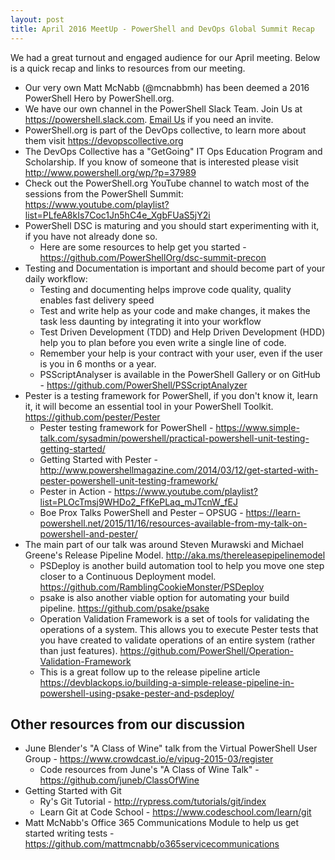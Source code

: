 ```yaml
---
layout: post
title: April 2016 MeetUp - PowerShell and DevOps Global Summit Recap
---
```

  
We had a great turnout and engaged audience for our April meeting. Below is a quick recap and links to resources from our meeting.
-   Our very own Matt McNabb (@mcnabbmh) has been deemed a 2016 PowerShell Hero by PowerShell.org.
-   We have our own channel in the PowerShell Slack Team. Join Us at https://powershell.slack.com. [Email Us](mailto:cincypsug@outlook.com) if you need an invite.
-   PowerShell.org is part of the DevOps collective, to learn more about them visit https://devopscollective.org
-   The DevOps Collective has a "GetGoing" IT Ops Education Program and Scholarship. If you know of someone that is interested please visit http://www.powershell.org/wp/?p=37989
-   Check out the PowerShell.org YouTube channel to watch most of the sessions from the PowerShell Summit: https://www.youtube.com/playlist?list=PLfeA8kIs7Coc1Jn5hC4e_XgbFUaS5jY2i
-   PowerShell DSC is maturing and you should start experimenting with it, if you have not already done so. 
    -   Here are some resources to help get you started - https://github.com/PowerShellOrg/dsc-summit-precon
-   Testing and Documentation is important and should become part of your daily workflow:
    -   Testing and documenting helps improve code quality, quality enables fast delivery speed
    -   Test and write help as your code and make changes, it makes the task less daunting by integrating it into your workflow
    -   Test Driven Development (TDD) and Help Driven Development (HDD) help you to plan before you even write a single line of code.
    -   Remember your help is your contract with your user, even if the user is you in 6 months or a year.
    -   PSScriptAnalyser is available in the PowerShell Gallery or on GitHub - https://github.com/PowerShell/PSScriptAnalyzer
-   Pester is a testing framework for PowerShell, if you don't know it, learn it, it will become an essential tool in your PowerShell Toolkit. https://github.com/pester/Pester
    -   Pester testing framework for PowerShell - https://www.simple-talk.com/sysadmin/powershell/practical-powershell-unit-testing-getting-started/
    -   Getting Started with Pester - http://www.powershellmagazine.com/2014/03/12/get-started-with-pester-powershell-unit-testing-framework/
    -   Pester in Action - https://www.youtube.com/playlist?list=PLOcTmsj9WHDo2_FfKePLaq_mJTcnW_fEJ
    -   Boe Prox Talks PowerShell and Pester – OPSUG - https://learn-powershell.net/2015/11/16/resources-available-from-my-talk-on-powershell-and-pester/
-   The main part of our talk was around Steven Murawski and Michael Greene's Release Pipeline Model. http://aka.ms/thereleasepipelinemodel
    -   PSDeploy is another build automation tool to help you move one step closer to a Continuous Deployment model. https://github.com/RamblingCookieMonster/PSDeploy
    -   psake is also another viable option for automating your build pipeline. https://github.com/psake/psake
    -   Operation Validation Framework is a set of tools for validating the operations of a system. This allows you to execute Pester tests that you have created to validate operations of an entire system (rather than just features). https://github.com/PowerShell/Operation-Validation-Framework
    -   This is a great follow up to the release pipeline article https://devblackops.io/building-a-simple-release-pipeline-in-powershell-using-psake-pester-and-psdeploy/ 
  
## Other resources from our discussion
-   June Blender's "A Class of Wine" talk from the Virtual PowerShell User Group - https://www.crowdcast.io/e/vipug-2015-03/register
    -   Code resources from June's "A Class of Wine Talk" - https://github.com/juneb/ClassOfWine
-   Getting Started with Git
    -   Ry's Git Tutorial - http://rypress.com/tutorials/git/index
    -   Learn Git at Code School - https://www.codeschool.com/learn/git
-   Matt McNabb's Office 365 Communications Module to help us get started writing tests - https://github.com/mattmcnabb/o365servicecommunications